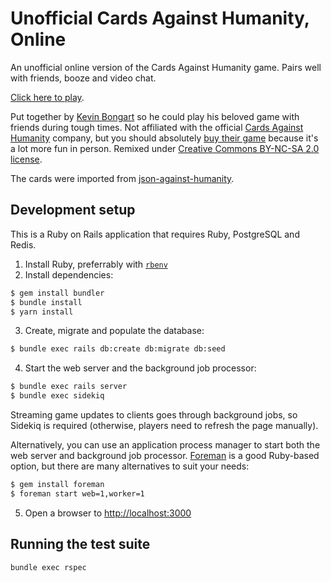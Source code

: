 # Unofficial Cards Against Humanity, Online

An unofficial online version of the Cards Against Humanity game. Pairs well with friends, booze and video chat.

[Click here to play](https://www.cardiganshumility.online).

Put together by [Kevin Bongart](http://kevinbongart.net) so he could play his beloved game with friends during tough times. Not affiliated with the official [Cards Against Humanity](https://cardsagainsthumanity.com/) company, but you should absolutely [buy their game](https://store.cardsagainsthumanity.com/) because it's a lot more fun in person. Remixed under [Creative Commons BY-NC-SA 2.0 license](https://creativecommons.org/licenses/by-nc-sa/2.0/).

The cards were imported from [json-against-humanity](https://github.com/crhallberg/json-against-humanity).

## Development setup

This is a Ruby on Rails application that requires Ruby, PostgreSQL and Redis.

1. Install Ruby, preferrably with [`rbenv`](https://github.com/rbenv/rbenv)
2. Install dependencies:

```sh
$ gem install bundler
$ bundle install
$ yarn install
```

3. Create, migrate and populate the database:

```sh
$ bundle exec rails db:create db:migrate db:seed
```

4. Start the web server and the background job processor:

```sh
$ bundle exec rails server
$ bundle exec sidekiq
```

Streaming game updates to clients goes through background jobs, so Sidekiq is required (otherwise, players need to refresh the page manually).

Alternatively, you can use an application process manager to start both the web server and background job processor. [Foreman](http://blog.daviddollar.org/2011/05/06/introducing-foreman.html) is a good Ruby-based option, but there are many alternatives to suit your needs:

```sh
$ gem install foreman
$ foreman start web=1,worker=1
```

5. Open a browser to [http://localhost:3000](http://localhost:3000)

## Running the test suite

```sh
bundle exec rspec
```

